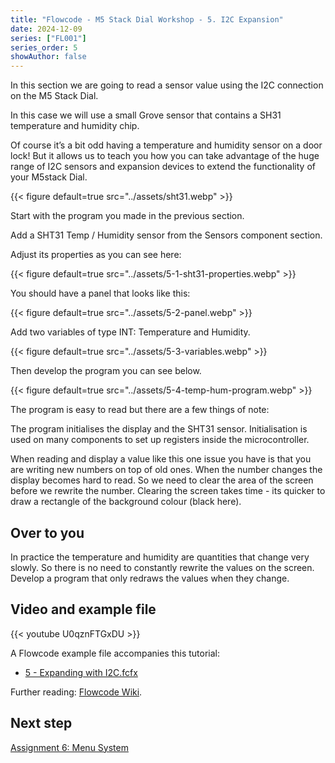 ```yaml
---
title: "Flowcode - M5 Stack Dial Workshop - 5. I2C Expansion"
date: 2024-12-09
series: ["FL001"]
series_order: 5
showAuthor: false
---
```


In this section we are going to read a sensor value using the
I2C connection on the M5 Stack Dial.

In this case we will use a small Grove sensor that contains a
SH31 temperature and humidity chip.

Of course it’s a bit odd having a temperature and humidity
sensor on a door lock! But it allows us to teach you how you
can take advantage of the huge range of I2C sensors and
expansion devices to extend the functionality of your M5stack
Dial.

{{< figure
    default=true
    src="../assets/sht31.webp"
    >}}

Start with the program you made in the previous section.

Add a SHT31 Temp / Humidity sensor from the Sensors
component section.

Adjust its properties as you can see here:

{{< figure
    default=true
    src="../assets/5-1-sht31-properties.webp"
    >}}

You should have a panel that looks like this:

{{< figure
    default=true
    src="../assets/5-2-panel.webp"
    >}}

Add two variables of type INT: Temperature and Humidity.

{{< figure
    default=true
    src="../assets/5-3-variables.webp"
    >}}

Then develop the program you can see below.

{{< figure
    default=true
    src="../assets/5-4-temp-hum-program.webp"
    >}}

The program is easy to read but there are a few things of note:

The program initialises the display and the SHT31 sensor.
Initialisation is used on many components to set up registers
inside the microcontroller.

When reading and display a value like this one issue you have
is that you are writing new numbers on top of old ones. When
the number changes the display becomes hard to read. So we
need to clear the area of the screen before we rewrite the
number. Clearing the screen takes time - its quicker to draw a
rectangle of the background colour (black here).

## Over to you

In practice the temperature and humidity are quantities that change very slowly. So there is no need to constantly rewrite the values on the screen. Develop a program that only redraws the values when they change.

## Video and example file

{{< youtube U0qznFTGxDU >}}

A Flowcode example file accompanies this tutorial:
- [5 - Expanding with I2C.fcfx](https://www.flowcode.co.uk/wiki/images/7/7a/5_-_Expanding_with_I2C.fcfx)

Further reading: [Flowcode Wiki](https://www.flowcode.co.uk/wiki/index.php?title=Examples_and_Tutorials
).

## Next step

[Assignment 6: Menu System](../06-menu-system)
